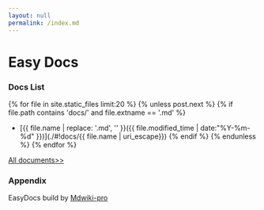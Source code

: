```yaml
---
layout: null
permalink: /index.md
---
```


# Easy Docs

### Docs List

{% for file in site.static_files limit:20 %}
{% unless post.next %} 
{% if file.path contains 'docs/' and file.extname == '.md' %}
- [{{ file.name | replace: '.md', '' }}({{ file.modified_time | date:"%Y-%m-%d" }})](./#!docs/{{ file.name | uri_escape}})
{% endif %}
{% endunless %} 
{% endfor %}

[All documents>>](./#!archive.md)

### Appendix

EasyDocs build by [Mdwiki-pro](https://github.com/winfirm/mdwiki-pro)

